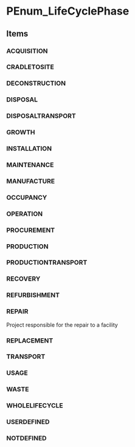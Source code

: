 # PEnum_LifeCyclePhase

## Items

### ACQUISITION


### CRADLETOSITE


### DECONSTRUCTION


### DISPOSAL


### DISPOSALTRANSPORT


### GROWTH


### INSTALLATION


### MAINTENANCE


### MANUFACTURE


### OCCUPANCY


### OPERATION


### PROCUREMENT


### PRODUCTION


### PRODUCTIONTRANSPORT


### RECOVERY


### REFURBISHMENT


### REPAIR
Project responsible for the repair to a facility

### REPLACEMENT


### TRANSPORT


### USAGE


### WASTE


### WHOLELIFECYCLE


### USERDEFINED


### NOTDEFINED

